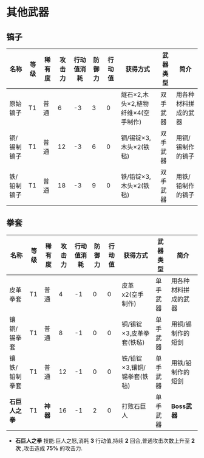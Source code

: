 # 其他武器

镐子
---

| 名称        | 等级 | 稀有度 | 攻击力 | 行动值消耗 | 防御力 | 行动值 | 获得方式                           | 武器类型 | 简介                 |
| ----------- | ---- | ------ | ------ | ---------- | ------ | ------ | ---------------------------------- | -------- | -------------------- |
| 原始镐子    | T1   | 普通   | 6      | -3         | 3      | 0      | 燧石×2,木头×2,植物纤维×4(空手制作) | 双手武器 | 用各种材料拼成的武器 |
| 铜/锡制镐子 | T1   | 普通   | 12     | -3         | 6      | 0      | 铜/锡锭×3,木头×2(铁毡)             | 双手武器 | 用铜/锡制作的镐子    |
| 铁/铅制镐子 | T1   | 普通   | 18     | -3         | 9      | 0      | 铁/铅锭×3,木头×2(铁毡)             | 双手武器 | 用铁/铅制作的镐子    |

拳套
---

| 名称        | 等级 | 稀有度 | 攻击力 | 行动值消耗 | 防御力 | 行动值 | 获得方式                           | 武器类型 | 简介                 |
| ----------- | ---- | ------ | ------ | ---------- | ------ | ------ | ---------------------------------- | -------- | -------------------- |
| 皮革拳套    | T1   | 普通   | 4      | -1         | 0      | 0      | 皮革x2(空手制作) | 单手武器 | 用各种材料拼成的武器 |
| 镶铜/锡拳套 | T1   | 普通   | 8     | -1         | 0      | 0      | 铜/锡锭×3,皮革拳套(铁毡)             | 单手武器 | 用铜/锡制作的短剑    |
| 镶铁/铅制拳套 | T1   | 普通   | 12     | -1         | 0      | 0      | 铁/铅锭×3,镶铜/锡拳套(铁毡)             | 单手武器 | 用铁/铅制作的短剑    |
| **石巨人之拳** | T1   | **神器**   | 16     | -1         | 2      | 0      |  打败石巨人            | 单手武器 | **Boss武器** |

* **石巨人之拳** 技能:巨人之怒,消耗 **3** 行动值,持续 **2** 回合,普通攻击次数上升至 **2次** ,攻击造成 **75%** 的攻击力.